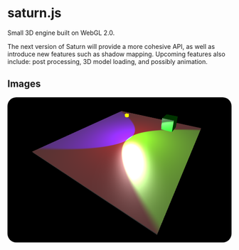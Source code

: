 # saturn.js

Small 3D engine built on WebGL 2.0.

The next version of Saturn will provide a more cohesive API, as well as introduce new features such as shadow mapping. Upcoming features also include: post processing, 3D model loading, and possibly animation.

## Images

<div style="display:flex; align-items:center; justify-content:center;">
  <img src="./preview.png" alt="Preview Image" style="border-radius:20px;"/>
</div>
